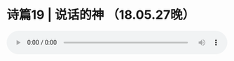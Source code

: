 # 诗篇19 | 说话的神 （18.05.27晚） 

<audio style="width: 100%;" preload="false" controls controlslist="nodownload"><source src="//file.simai.life/audio/mp3/old/25026.mp3" type="audio/mpeg">Your browser does not support the audio element.</audio>


